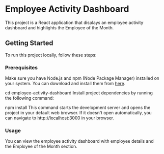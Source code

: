 # Employee Activity Dashboard

This project is a React application that displays an employee activity dashboard and highlights the Employee of the Month.

## Getting Started

To run this project locally, follow these steps:

### Prerequisites

Make sure you have Node.js and npm (Node Package Manager) installed on your system. You can download and install them from [here](https://nodejs.org/).

cd employee-activity-dashboard
 Install project dependencies by running the following command:

npm install
This command starts the development server and opens the project in your default web browser. If it doesn't open automatically, you can navigate to [http://localhost:3000](http://localhost:3000) in your browser.

### Usage

You can view the employee activity dashboard with employee details and the Employee of the Month section.




